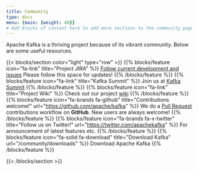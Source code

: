 ```yaml
---
title: Community
type: docs
menu: {main: {weight: 40}}
# Add blocks of content here to add more sections to the community page
---
```


Apache Kafka is a thriving project because of its vibrant community. Below are some useful resources.


{{< blocks/section color="light" type="row" >}}
{{% blocks/feature icon="fa-link" title="Project JIRA" %}}
[Follow current development and issues](https://issues.apache.org/jira/browse/KAFKA)
Please follow this space for updates!
{{% /blocks/feature %}}
{{% blocks/feature icon="fa-link"  title="Kafka Summit" %}}
Join us at [Kafka Summit](https://kafka-summit.org)
{{% /blocks/feature %}}
{{% blocks/feature icon="fa-link" title="Project Wiki" %}}
Check out our project [wiki](https://cwiki.apache.org/confluence/display/KAFKA/Index)
{{% /blocks/feature %}}
{{% blocks/feature icon="fa-brands fa-github" title="Contributions welcome!" url="https://github.com/apache/kafka" %}}
We do a [Pull Request](https://github.com/apache/kafka/pulls) contributions workflow on **GitHub**. New users are always welcome!
{{% /blocks/feature %}}
{{% blocks/feature icon="fa-brands fa-x-twitter" title="Follow us on Twitter!" url="https://twitter.com/apachekafka" %}}
For announcement of latest features etc.
{{% /blocks/feature %}}
{{% blocks/feature icon="fa-solid fa-download" title="Download Kafka" url="/community/downloads" %}}
Download Apache Kafka
{{% /blocks/feature %}}

{{< /blocks/section >}}